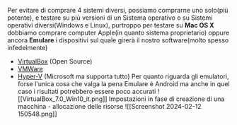 Per evitare di comprare 4 sistemi diversi, possiamo comprarne uno solo(più potente), e testare su più versioni di un Sistema operativo o su Sistemi operativi diversi(Windows e Linux), purtroppo per testare su **Mac OS X** dobbiamo comprare computer Apple(in quanto sistema proprietario) oppure ancora **Emulare** i dispositivi sul quale girerà il nostro software(molto spesso infedelmente)
- [VirtualBox](https://www.virtualbox.org/) (Open Source)
- [VMWare](https://www.vmware.com/it.html) 
- [Hyper-V](https://learn.microsoft.com/it-it/virtualization/hyper-v-on-windows/about/) (Microsoft ma supporta tutto)
Per quanto riguarda gli emulatori, forse l'unica cosa che valga la pena Emulare è Android ma anche in quel caso i risultati potrebbero essere poco accurati
![[VirtualBox_7.0_Win10_it.png]]
Impostazioni in fase di creazione di una macchina - allocazione delle risorse
![[Screenshot 2024-02-12 150548.png]]